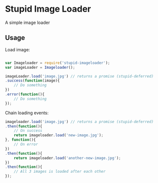 # Stupid Image Loader
A simple image loader

## Usage

Load image:


```javascript

var Imageloader = require('stupid-imageloader');
var imageLoader = Imageloader();

imageLoader.load('image.jpg') // returns a promise (stupid-deferred)
.success(function(image){
	// Do something
})
.error(function(){
	// Do something
});

```

Chain loading events:

```javascript
imageloader.load('image.jpg') // returns a promise (stupid-deferred)
.then(function(){
	// On success
	return imageloader.load('new-image.jpg');
}, function(){
	// On error
})
.then(function(){
	return imageloader.load('another-new-image.jpg');
})
.then(function(){
	// All 3 images is loaded after each other
});
```

